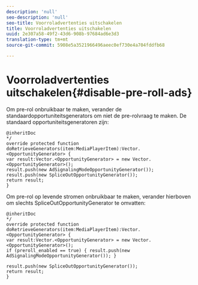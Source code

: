 ```yaml
---
description: 'null'
seo-description: 'null'
seo-title: Voorroladvertenties uitschakelen
title: Voorroladvertenties uitschakelen
uuid: 2e307a58-49f2-43d6-908b-97684ad6e3d3
translation-type: tm+mt
source-git-commit: 5908e5a3521966496aeec0ef730e4a704fddfb68

---
```



# Voorroladvertenties uitschakelen{#disable-pre-roll-ads}

Om pre-rol onbruikbaar te maken, verander de standaardopportuniteitsgenerators om niet de pre-rolvraag te maken. De standaard opportuniteitsgeneratoren zijn:

```
@inheritDoc 
*/ 
override protected function doRetrieveGenerators(item:MediaPlayerItem):Vector.<OpportunityGenerator> { 
var result:Vector.<OpportunityGenerator> = new Vector.<OpportunityGenerator>(); 
result.push(new AdSignalingModeOpportunityGenerator()); 
result.push(new SpliceOutOpportunityGenerator()); 
return result; 
}
```

Om pre-rol op levende stromen onbruikbaar te maken, verander hierboven om slechts SpliceOutOpportunityGenerator te omvatten:

```
@inheritDoc 
*/ 
override protected function doRetrieveGenerators(item:MediaPlayerItem):Vector.<OpportunityGenerator> { 
var result:Vector.<OpportunityGenerator> = new Vector.<OpportunityGenerator>(); 
if (preroll_enabled == true) { result.push(new AdSignalingModeOpportunityGenerator()); } 
 
result.push(new SpliceOutOpportunityGenerator()); 
return result; 
}
```

